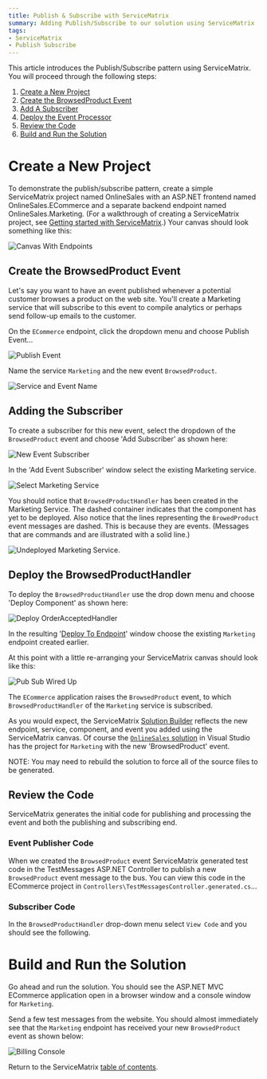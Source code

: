 ```yaml
---
title: Publish & Subscribe with ServiceMatrix
summary: Adding Publish/Subscribe to our solution using ServiceMatrix
tags:
- ServiceMatrix
- Publish Subscribe
---
```


This article introduces the Publish/Subscribe pattern using ServiceMatrix.  You will proceed through the following steps:

1. [Create a New Project](#create-a-new-project)
2. [Create the BrowsedProduct Event](#create-the-browsedproduct-event)
3. [Add A Subscriber](#adding-the-subscriber)
4. [Deploy the Event Processor](#deploy-the-browsedproducthandler)
5. [Review the Code](#review-the-code)
6. [Build and Run the Solution](#build-and-run-the-solution)

# Create a New Project

To demonstrate the publish/subscribe pattern, create a simple ServiceMatrix project named OnlineSales with an ASP.NET frontend named OnlineSales.ECommerce and a separate backend endpoint named OnlineSales.Marketing.  (For a walkthrough of creating a ServiceMatrix project, see [Getting started with ServiceMatrix](getting-started-with-servicematrix-2.0.md).) Your canvas should look something like this:

![Canvas With Endpoints](images/servicematrix-canvaswithendpoints-pubsub.png)

## Create the BrowsedProduct Event

Let's say you want to have an event published whenever a potential customer browses a product on the web site. You'll create a Marketing service that will subscribe to this event to compile analytics or perhaps send follow-up emails to the customer.

On the `ECommerce` endpoint, click the dropdown menu and choose Publish Event...

![Publish Event](images/servicematrix-publishevent.png)

Name the service `Marketing` and the new event `BrowsedProduct`.

![Service and Event Name](images/servicematrix-publishevent-details.png)

## Adding the Subscriber

To create a subscriber for this new event, select the dropdown of the `BrowsedProduct` event and choose 'Add Subscriber' as shown here:

![New Event Subscriber](images/servicematrix-browsedproductevent.png)

In the 'Add Event Subscriber' window select the existing Marketing service.

![Select Marketing Service](images/servicematrix-marketingservice.png)

You should notice that `BrowsedProductHandler` has been created in the Marketing Service. The dashed container indicates that the component has yet to be deployed. Also notice that the lines representing the `BrowedProduct` event messages are dashed.  This is because they are events. (Messages that are commands and are illustrated with a solid line.)

![Undeployed Marketing Service](images/servicematrix-undeployedmarketing.png).

## Deploy the BrowsedProductHandler

To deploy the `BrowsedProductHandler` use the drop down menu and choose 'Deploy Component' as shown here:

![Deploy OrderAcceptedHandler](images/servicematrix-browsedproduct-deploy.png)

In the resulting '[Deploy To Endpoint](images/servicematrix-deploytonewendpointv2.2.0.png "Deploy to Endpoint")' window choose the existing `Marketing` endpoint created earlier.

At this point with a little re-arranging your ServiceMatrix canvas should look like this:

![Pub Sub Wired Up](images/servicematrix-pubsubcanvaswired.png)

The `ECommerce` application raises the `BrowsedProduct` event, to which `BrowsedProductHandler` of the `Marketing` service is subscribed.

As you would expect, the ServiceMatrix [Solution Builder](images/servicematrix-pubsubsolutionbuilderv2.2.0.png "SolutionBuilder") reflects the new endpoint, service, component, and event you added using the ServiceMatrix canvas.  Of course the [`OnlineSales` solution](images/servicematrix-pubsubsolution.png "Visual Studio Solution") in Visual Studio has the  project for `Marketing` with the new 'BrowsedProduct' event.

NOTE: You may need to rebuild the solution to force all of the source files to be generated.

## Review the Code

ServiceMatrix generates the initial code for publishing and processing the event and both the publishing and subscribing end. 

### Event Publisher Code 

When we created the `BrowsedProduct` event ServiceMatrix generated test code in the TestMessages ASP.NET Controller to publish a new `BrowsedProduct` event message to the bus. You can view this code in the ECommerce project in `Controllers\TestMessagesController.generated.cs`...

<!-- import ServiceMatrix.OnlineSalesPubSub.ECommerce.TestMessagesController -->

### Subscriber Code

In the `BrowsedProductHandler` drop-down menu select `View Code` and you should see the following. 

<!-- import ServiceMatrix.OnlineSalesPubSub.Marketing.BrowsedProductHandler -->

# Build and Run the Solution

Go ahead and run the solution. You should see the ASP.NET MVC ECommerce application open in a browser window and a console window for `Marketing`.

Send a few test messages from the website.  You should almost immediately see that the `Marketing` endpoint has received your new `BrowsedProduct` event as shown below:

![Billing Console](images/servicematrix-marketingconsole.png)  
 
Return to the ServiceMatrix [table of contents](./).